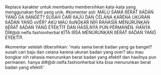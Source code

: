 Replace karakter untuk membantu membersihkan kata-kata yang menggunakan font yang unik.
#komentar asli:
MÁĹÚ ŚÁMÁ ßĔŔÁŤ ßÁĎÁŃ ŶÁŃĞ ĞÁ ßÁŃĞĔŤ? ŚÚŚÁĤ ČÁŔĨ ßÁĴÚ ĎÁŃ ČĔĹÁŃÁ ĶÁŔĔŃÁ ÚĶÚŔÁŃ ßÁĎÁŃ ŶÁŃĞ oVĔŔ? ÁĶÚ MÁÚ ßoŃĞĶÁŔ ŃĨĤ ŔÁĤÁŚĨÁ MĔŃÚŔÚŃĶÁŃ ßĔŔÁŤ ßÁĎÁŃ ŶÁŃĞ ĔŦĔĶŤĨŦ ĎÁŃ ĤÁŚĨĹŃŶÁ PÚŃ PĔŔMÁŃĔŃ. ĤÁŃŶÁ ĎĨ#@dr.nelfa.fashionherbal ĶĨŤÁ ßĨŚÁ MĔŃÚŔÚŃĶÁŃ ßĔŔÁŤ ßÁĎÁŃ ŶÁŃĞ ĔŦĔĶŤĨŦ.

#komentar setelah dibersihkan:
'malu sama berat badan yang ga banget? susah cari baju dan celana karena ukuran badan yang over? aku mau bongkar nih rahasia menurunkan berat badan yang efektif dan hasilnya pun permanen. hanya di#@dr.nelfa.fashionherbal kita bisa menurunkan berat badan yang efektif.'
